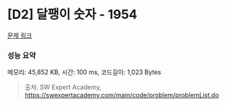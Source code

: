 # [D2] 달팽이 숫자 - 1954 

[문제 링크](https://swexpertacademy.com/main/code/problem/problemDetail.do?contestProbId=AV5PobmqAPoDFAUq) 

### 성능 요약

메모리: 45,852 KB, 시간: 100 ms, 코드길이: 1,023 Bytes



> 출처: SW Expert Academy, https://swexpertacademy.com/main/code/problem/problemList.do